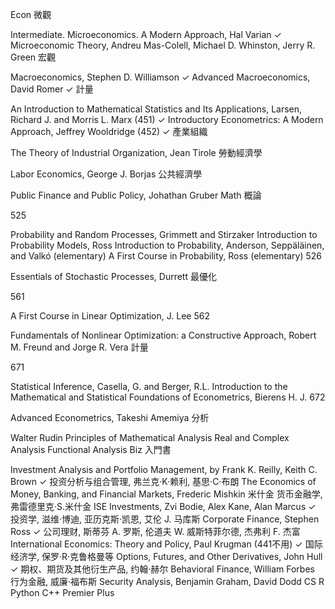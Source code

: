 
Econ
微觀

Intermediate. Microeconomics. A Modern Approach, Hal Varian ✓
Microeconomic Theory, Andreu Mas-Colell, Michael D. Whinston, Jerry R. Green
宏觀

Macroeconomics, Stephen D. Williamson ✓
Advanced Macroeconomics, David Romer ✓
計量

An Introduction to Mathematical Statistics and Its Applications, Larsen, Richard J. and Morris L. Marx (451) ✓
Introductory Econometrics: A Modern Approach, Jeffrey Wooldridge (452) ✓
產業組織

The Theory of Industrial Organization, Jean Tirole
勞動經濟學

Labor Economics, George J. Borjas
公共經濟學

Public Finance and Public Policy, Johathan Gruber
Math
概論

525

Probability and Random Processes, Grimmett and Stirzaker
Introduction to Probability Models, Ross
Introduction to Probability, Anderson, Seppäläinen, and Valkó (elementary)
A First Course in Probability, Ross (elementary)
526

Essentials of Stochastic Processes, Durrett
最優化

561

A First Course in Linear Optimization, J. Lee
562

Fundamentals of Nonlinear Optimization: a Constructive Approach, Robert M. Freund and Jorge R. Vera
計量

671

Statistical Inference, Casella, G. and Berger, R.L.
Introduction to the Mathematical and Statistical Foundations of Econometrics, Bierens H. J.
672

Advanced Econometrics, Takeshi Amemiya
分析

Walter Rudin
Principles of Mathematical Analysis
Real and Complex Analysis
Functional Analysis
Biz
入門書

Investment Analysis and Portfolio Management, by Frank K. Reilly, Keith C. Brown ✓
投资分析与组合管理, 弗兰克·K·赖利, 基思·C·布朗
The Economics of Money, Banking, and Financial Markets, Frederic Mishkin
米什金 货币金融学, 弗雷德里克·S.米什金
ISE Investments, Zvi Bodie, Alex Kane, Alan Marcus ✓
投资学, 滋维·博迪, 亚历克斯·凯恩, 艾伦 J. 马库斯
Corporate Finance, Stephen Ross ✓
公司理财, 斯蒂芬 A. 罗斯, 伦道夫 W. 威斯特菲尔德, 杰弗利 F. 杰富
International Economics: Theory and Policy, Paul Krugman (441不用) ✓
国际经济学, 保罗·R·克鲁格曼等
Options, Futures, and Other Derivatives, John Hull ✓
期权、期货及其他衍生产品, 约翰·赫尔
Behavioral Finance, William Forbes
行为金融, 威廉·福布斯
Security Analysis, Benjamin Graham, David Dodd
CS
R
Python
C++ Premier Plus
